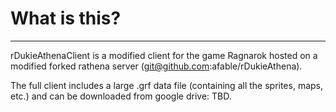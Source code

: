 # What is this?
---  
rDukieAthenaClient is a modified client for the game Ragnarok hosted on a modified forked rathena server (git@github.com:afable/rDukieAthena).

The full client includes a large .grf data file (containing all the sprites, maps, etc.) and can be downloaded from google drive: TBD.
